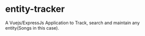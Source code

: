 # entity-tracker
A Vuejs/ExpressJs Application to Track, search and maintain any entity(Songs in this case).
